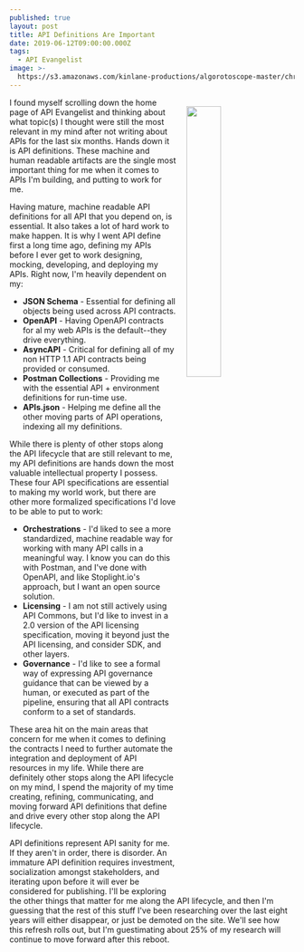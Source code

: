 ```yaml
---
published: true
layout: post
title: API Definitions Are Important
date: 2019-06-12T09:00:00.000Z
tags:
  - API Evangelist
image: >-
  https://s3.amazonaws.com/kinlane-productions/algorotoscope-master/christianity-christianity-under-construction-copper-circuit.jpg
---
```

<img src="{{ page.image }}" width="35%" align="right" style="padding: 15px;" />
I found myself scrolling down the home page of API Evangelist and thinking about what topic(s) I thought were still the most relevant in my mind after not writing about APIs for the last six months. Hands down it is API definitions. These machine and human readable artifacts are the single most important thing for me when it comes to APIs I'm building, and putting to work for me.

Having mature, machine readable API definitions for all API that you depend on, is essential. It also takes a lot of hard work to make happen. It is why I went API define first a long time ago, defining my APIs before I ever get to work designing, mocking, developing, and deploying my APIs. Right now, I'm heavily dependent on my:

- **JSON Schema** - Essential for defining all objects being used across API contracts.
- **OpenAPI** - Having OpenAPI contracts for al my web APIs is the default--they drive everything.
- **AsyncAPI** - Critical for defining all of my non HTTP 1.1 API contracts being provided or consumed.
- **Postman Collections** - Providing me with the essential API + environment definitions for run-time use.
- **APIs.json** - Helping me define all the other moving parts of API operations, indexing all my definitions.

While there is plenty of other stops along the API lifecycle that are still relevant to me, my API definitions are hands down the most valuable intellectual property I possess. These four API specifications are essential to making my world work, but there are other more formalized specifications I'd love to be able to put to work:

- **Orchestrations** - I'd liked to see a more standardized, machine readable way for working with many API calls in a meaningful way. I know you can do this with Postman, and I've done with OpenAPI, and like Stoplight.io's approach, but I want an open source solution.
- **Licensing** - I am not still actively using API Commons, but I'd like to invest in a 2.0 version of the API licensing specification, moving it beyond just the API licensing, and consider SDK, and other layers.
- **Governance** - I'd like to see a formal way of expressing API governance guidance that can be viewed by a human, or executed as part of the pipeline, ensuring that all API contracts conform to a set of standards.

These area hit on the main areas that concern for me when it comes to defining the contracts I need to further automate the integration and deployment of API resources in my life. While there are definitely other stops along the API lifecycle on my mind, I spend the majority of my time creating, refining, communicating, and moving forward API definitions that define and drive every other stop along the API lifecycle.

API definitions represent API sanity for me. If they aren't in order, there is disorder. An immature API definition requires investment, socialization amongst stakeholders, and iterating upon before it will ever be considered for publishing. I'll be exploring the other things that matter for me along the API lifecycle, and then I'm guessing that the rest of this stuff I've been researching over the last eight years will either disappear, or just be demoted on the site. We'll see how this refresh rolls out, but I'm guestimating about 25% of my research will continue to move forward after this reboot.
